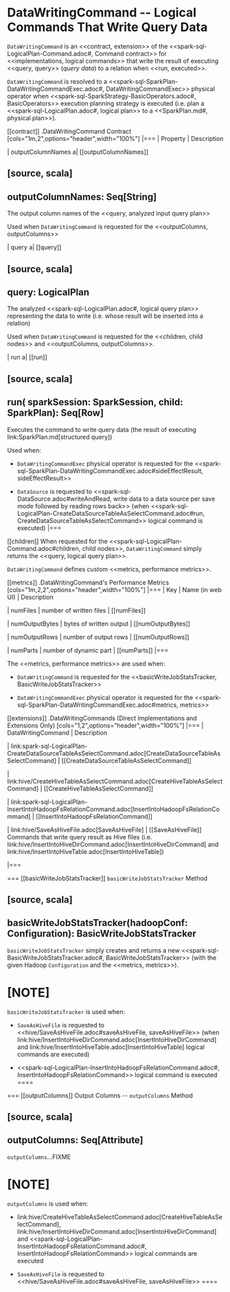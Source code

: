 # DataWritingCommand -- Logical Commands That Write Query Data

`DataWritingCommand` is an <<contract, extension>> of the <<spark-sql-LogicalPlan-Command.adoc#, Command contract>> for <<implementations, logical commands>> that write the result of executing <<query, query>> (_query data_) to a relation when <<run, executed>>.

`DataWritingCommand` is resolved to a <<spark-sql-SparkPlan-DataWritingCommandExec.adoc#, DataWritingCommandExec>> physical operator when <<spark-sql-SparkStrategy-BasicOperators.adoc#, BasicOperators>> execution planning strategy is executed (i.e. plan a <<spark-sql-LogicalPlan.adoc#, logical plan>> to a <<SparkPlan.md#, physical plan>>).

[[contract]]
.DataWritingCommand Contract
[cols="1m,2",options="header",width="100%"]
|===
| Property
| Description

| outputColumnNames
a| [[outputColumnNames]]

[source, scala]
----
outputColumnNames: Seq[String]
----

The output column names of the <<query, analyzed input query plan>>

Used when `DataWritingCommand` is requested for the <<outputColumns, outputColumns>>

| query
a| [[query]]

[source, scala]
----
query: LogicalPlan
----

The analyzed <<spark-sql-LogicalPlan.adoc#, logical query plan>> representing the data to write (i.e. whose result will be inserted into a relation)

Used when `DataWritingCommand` is requested for the <<children, child nodes>> and <<outputColumns, outputColumns>>.

| run
a| [[run]]

[source, scala]
----
run(
  sparkSession: SparkSession,
  child: SparkPlan): Seq[Row]
----

Executes the command to write query data (the result of executing link:SparkPlan.md[structured query])

Used when:

* `DataWritingCommandExec` physical operator is requested for the <<spark-sql-SparkPlan-DataWritingCommandExec.adoc#sideEffectResult, sideEffectResult>>

* `DataSource` is requested to <<spark-sql-DataSource.adoc#writeAndRead, write data to a data source per save mode followed by reading rows back>> (when <<spark-sql-LogicalPlan-CreateDataSourceTableAsSelectCommand.adoc#run, CreateDataSourceTableAsSelectCommand>> logical command is executed)
|===

[[children]]
When requested for the <<spark-sql-LogicalPlan-Command.adoc#children, child nodes>>, `DataWritingCommand` simply returns the <<query, logical query plan>>.

`DataWritingCommand` defines custom <<metrics, performance metrics>>.

[[metrics]]
.DataWritingCommand's Performance Metrics
[cols="1m,2,2",options="header",width="100%"]
|===
| Key
| Name (in web UI)
| Description

| numFiles
| number of written files
| [[numFiles]]

| numOutputBytes
| bytes of written output
| [[numOutputBytes]]

| numOutputRows
| number of output rows
| [[numOutputRows]]

| numParts
| number of dynamic part
| [[numParts]]
|===

The <<metrics, performance metrics>> are used when:

* `DataWritingCommand` is requested for the <<basicWriteJobStatsTracker, BasicWriteJobStatsTracker>>

* `DataWritingCommandExec` physical operator is requested for the <<spark-sql-SparkPlan-DataWritingCommandExec.adoc#metrics, metrics>>

[[extensions]]
.DataWritingCommands (Direct Implementations and Extensions Only)
[cols="1,2",options="header",width="100%"]
|===
| DataWritingCommand
| Description

| link:spark-sql-LogicalPlan-CreateDataSourceTableAsSelectCommand.adoc[CreateDataSourceTableAsSelectCommand]
| [[CreateDataSourceTableAsSelectCommand]]

| link:hive/CreateHiveTableAsSelectCommand.adoc[CreateHiveTableAsSelectCommand]
| [[CreateHiveTableAsSelectCommand]]

| link:spark-sql-LogicalPlan-InsertIntoHadoopFsRelationCommand.adoc[InsertIntoHadoopFsRelationCommand]
| [[InsertIntoHadoopFsRelationCommand]]

| link:hive/SaveAsHiveFile.adoc[SaveAsHiveFile]
| [[SaveAsHiveFile]] Commands that write query result as Hive files (i.e. link:hive/InsertIntoHiveDirCommand.adoc[InsertIntoHiveDirCommand] and link:hive/InsertIntoHiveTable.adoc[InsertIntoHiveTable])

|===

=== [[basicWriteJobStatsTracker]] `basicWriteJobStatsTracker` Method

[source, scala]
----
basicWriteJobStatsTracker(hadoopConf: Configuration): BasicWriteJobStatsTracker
----

`basicWriteJobStatsTracker` simply creates and returns a new <<spark-sql-BasicWriteJobStatsTracker.adoc#, BasicWriteJobStatsTracker>> (with the given Hadoop `Configuration` and the <<metrics, metrics>>).

[NOTE]
====
`basicWriteJobStatsTracker` is used when:

* `SaveAsHiveFile` is requested to <<hive/SaveAsHiveFile.adoc#saveAsHiveFile, saveAsHiveFile>> (when link:hive/InsertIntoHiveDirCommand.adoc[InsertIntoHiveDirCommand] and link:hive/InsertIntoHiveTable.adoc[InsertIntoHiveTable] logical commands are executed)

* <<spark-sql-LogicalPlan-InsertIntoHadoopFsRelationCommand.adoc#, InsertIntoHadoopFsRelationCommand>> logical command is executed
====

=== [[outputColumns]] Output Columns -- `outputColumns` Method

[source, scala]
----
outputColumns: Seq[Attribute]
----

`outputColumns`...FIXME

[NOTE]
====
`outputColumns` is used when:

* link:hive/CreateHiveTableAsSelectCommand.adoc[CreateHiveTableAsSelectCommand], link:hive/InsertIntoHiveDirCommand.adoc[InsertIntoHiveDirCommand] and <<spark-sql-LogicalPlan-InsertIntoHadoopFsRelationCommand.adoc#, InsertIntoHadoopFsRelationCommand>> logical commands are executed

* `SaveAsHiveFile` is requested to <<hive/SaveAsHiveFile.adoc#saveAsHiveFile, saveAsHiveFile>>
====
